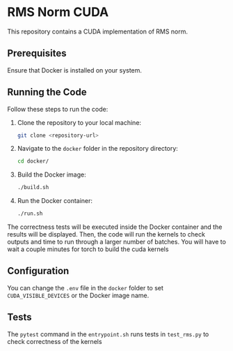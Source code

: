 # RMS Norm CUDA

This repository contains a CUDA implementation of RMS norm.

## Prerequisites

Ensure that Docker is installed on your system.

## Running the Code

Follow these steps to run the code:

1. Clone the repository to your local machine:

    ```bash
    git clone <repository-url>
    ```

2. Navigate to the `docker` folder in the repository directory:

    ```bash
    cd docker/
    ```

3. Build the Docker image:

    ```bash
    ./build.sh
    ```

4. Run the Docker container:

    ```bash
    ./run.sh
    ```

The correctness tests will be executed inside the Docker container and the results will be displayed.
Then, the code will run the kernels to check outputs and time to run through a larger number of batches.
You will have to wait a couple minutes for torch to build the cuda kernels

## Configuration

You can change the `.env` file in the `docker` folder to set `CUDA_VISIBLE_DEVICES` or the Docker image name.

## Tests

The `pytest` command in the `entrypoint.sh` runs tests in `test_rms.py` to check correctness of the kernels
